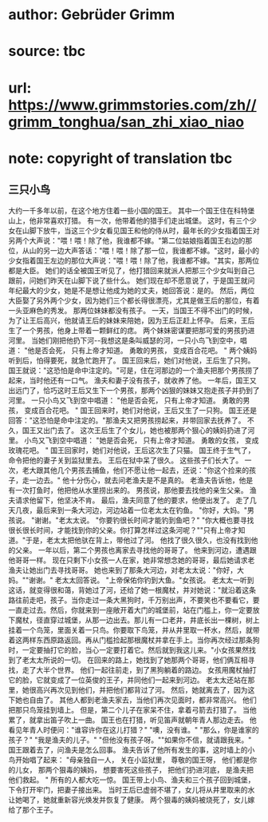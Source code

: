 # author: Gebrüder Grimm
# source: tbc
# url: https://www.grimmstories.com/zh//grimm_tonghua/san_zhi_xiao_niao
# note: copyright of translation tbc

## 三只小鸟 

大约一千多年以前，在这个地方住着一些小国的国王。
其中一个国王住在科特堡山上，他非常喜欢打猎。
有一次，他带着他的猎手们走出城堡。
这时，有三个少女在山脚下放牛，当这三个少女看见国王和他的侍从时，最年长的少女指着国王对另两个大声说："喂！喂！除了他，我谁都不嫁。"第二位姑娘指着国王右边的那位，从山的另一边大声答话："喂！喂！除了那一位，我谁都不嫁。"这时，最小的少女指着国王左边的那位大声说："喂！喂！除了他，我谁都不嫁。"其实，那两位都是大臣。
她们的话全被国王听见了，他打猎回来就派人把那三个少女叫到自己跟前，问她们昨天在山脚下说了些什么。
她们现在却不愿意说了，于是国王就问年纪最大的少女，她是不是想让他成为她的丈夫，她回答说：是的。
然后，两位大臣娶了另外两个少女，因为她们三个都长得很漂亮，尤其是做王后的那位，有着一头亚麻色的秀发。
那两位妹妹都没有孩子。
一天，当国王不得不出门的时候，为了让王后高兴，他就请王后的妹妹来陪她，因为王后正赶上怀孕。
后来，王后生了一个男孩，他身上带着一颗鲜红的痣。
两个妹妹密谋要把那可爱的男孩扔进河里。
当她们刚把他扔下河--我想这是条叫威瑟的河，一只小鸟飞到空中，唱道：
"他是否会死，
只有上帝才知道。
勇敢的男孩，
变成百合花吧。 "
两个姨妈听到后，怕得要死，就急忙跑开了。
国王回来后，她们对他说，王后生了只狗。
国王就说："这恐怕是命中注定的。"可是，住在河那边的一个渔夫把那个男孩捞了起来，当时他还有一口气。
渔夫和妻子没有孩子，就收养了他。
一年后，国王又出远门了，恰巧这时王后又生下一个男孩，那两个凶狠的妹妹又抱走孩子并扔到了河里。
一只小鸟又飞到空中唱道：
"他是否会死，
只有上帝才知道。
勇敢的男孩，
变成百合花吧。 "
国王回来时，她们对他说，王后又生了一只狗。
国王还是回答："这恐怕是命中注定的。"那渔夫又把男孩捞起来，并带回家去抚养了。
不久，国王又出门去了。
这次王后生了个女儿，她也被那两个狠心的姨妈扔进了河里。
小鸟又飞到空中唱道：
"她是否会死，
只有上帝才知道。
勇敢的女孩，
变成玫瑰花吧。 "
国王回家时，她们对他说，王后这次生了只猫。
国王终于生气了，命令把他的妻子关到监狱里去。 王后在狱中呆了很久。
这些孩子们长大了。
一次，老大跟其他几个男孩去捕鱼，他们不愿让他一起去，还说："你这个捡来的孩子，走一边去。"
他十分伤心，就去问老渔夫是不是真的。
老渔夫告诉他，他是有一次打鱼时，他把他从水里捞出来的。
男孩说，那他要去找他的亲生父亲。 渔夫请求他留下，他坚决不肯。
最后，渔夫同意了他的要求，他便出发了。
走了几天几夜，最后来到一条大河边，河边站着一位老太太在钓鱼。
"你好，大妈。"男孩说。
"谢谢。"老太太说。
"你要钓很长时间才能钓到鱼吧？"
"你大概也要寻找很长很长时间，才能找到你的父亲。你打算怎样过这条河呢？""只有上帝才知道。"于是，老太太把他驮在背上，带他过了河。
他找了很久很久，也没有找到他的父亲。
一年以后，第二个男孩也离家去寻找他的哥哥了。
他来到河边，遭遇跟他哥哥一样。
现在只剩下小女孩一人在家，她非常想念她的哥哥，最后她请求老渔夫让她出门去寻找哥哥。
她也来到了那条大河边，对老太太说："你好，大妈。""谢谢。"
老太太回答说。
"上帝保佑你钓到大鱼。"女孩说。
老太太一听到这话，就变得很和蔼，背她过了河，还给了她一根魔杖，并对她说："就沿着这条路往前走吧，孩子。当你走过一条大黑狗时，千万别出声，不要笑也不要看它，要一直走过去。然后，你就来到一座敞开着大门的城堡前，站在门槛上，你一定要放下魔杖，径直穿过城堡，从那一边出去。那儿有一口老井，井底长出一棵树，树上挂着一个鸟笼，里面关着一只鸟。你要取下鸟笼，并从井里取一杯水，然后，就带着这两样东西原路返回。再从门槛捡起那根魔杖并拿在手上。当你再次经过那条狗时，一定要抽打它的脸，当心一定要打着它。然后就到我这儿来。"小女孩果然找到了老太太所说的一切。
在回来的路上，她找到了她那两个哥哥，他们俩互相寻找，走了大半个世界。
他们一起往前走，到了黑狗躺着的路边。
女孩用魔杖抽打它的脸，它就变成了一位英俊的王子，并同他们一起来到河边。
老太太还站在那里，她很高兴再次见到他们，并把他们都背过了河。
然后，她就离去了，因为这下她也自由了。
其他人都到老渔夫家去，当他们再次见面时，都非常高兴。
他们把那只鸟笼挂到墙上。
但是，第二个儿子在家呆不住，拿着弓箭去打猎了。
当他累了，就拿出笛子吹上一曲。
国王也在打猎，听见笛声就朝年青人那边走去。
他看见年青人时便问："谁容许你在这儿打猎？"
"噢，没有谁。"
"那么，你是谁家的孩子？"
"我是渔夫的儿子。"
"但他没有孩子呀。""如果你不信，就请跟我来。"
国王跟着去了，问渔夫是怎么回事。
渔夫告诉了他所有发生的事，这时墙上的小鸟开始唱了起来：
"母亲独自一人，
关在小监狱里，
尊敬的国王呀，
他们都是你的儿女，
那两个狠毒的姨妈，
想要害死这些孩子，
把他们扔进河底，
是渔夫把他们救起。 "
所有的人都大吃一惊。
国王带上小鸟、渔夫和三个孩子回到城堡，下令打开牢门，把妻子接出来。
当时王后已虚弱不堪了，女儿将从井里取来的水让她喝了，她就重新容光焕发并恢复了健康。
两个狠毒的姨妈被烧死了，女儿嫁给了那个王子。
